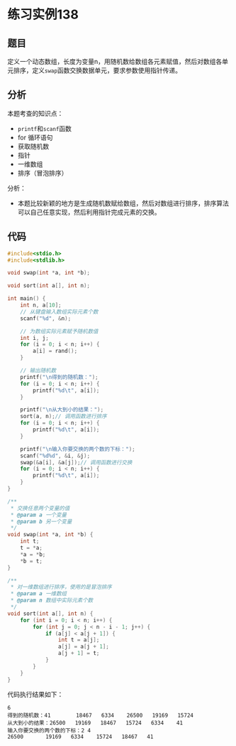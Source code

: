 # 练习实例138

## 题目

定义一个动态数组，长度为变量n，用随机数给数组各元素赋值，然后对数组各单元排序，定义`swap`函数交换数据单元，要求参数使用指针传递。


## 分析

本题考查的知识点：
- `printf`和`scanf`函数
- for 循环语句
- 获取随机数
- 指针
- 一维数组
- 排序（冒泡排序）

分析：
- 本题比较新颖的地方是生成随机数赋给数组，然后对数组进行排序，排序算法可以自己任意实现，然后利用指针完成元素的交换。


## 代码

```c
#include<stdio.h>
#include<stdlib.h>

void swap(int *a, int *b);

void sort(int a[], int n);

int main() {
    int n, a[10];
    // 从键盘输入数组实际元素个数
    scanf("%d", &n);

    // 为数组实际元素赋予随机数值
    int i, j;
    for (i = 0; i < n; i++) {
        a[i] = rand();
    }

    // 输出随机数
    printf("\n得到的随机数：");
    for (i = 0; i < n; i++) {
        printf("%d\t", a[i]);
    }

    printf("\n从大到小的结果：");
    sort(a, n);// 调用函数进行排序
    for (i = 0; i < n; i++) {
        printf("%d\t", a[i]);
    }

    printf("\n输入你要交换的两个数的下标：");
    scanf("%d%d", &i, &j);
    swap(&a[i], &a[j]);// 调用函数进行交换
    for (i = 0; i < n; i++) {
        printf("%d\t", a[i]);
    }
}

/**
 * 交换任意两个变量的值
 * @param a 一个变量
 * @param b 另一个变量
 */
void swap(int *a, int *b) {
    int t;
    t = *a;
    *a = *b;
    *b = t;
}

/**
 * 对一维数组进行排序，使用的是冒泡排序
 * @param a 一维数组
 * @param n 数组中实际元素个数
 */
void sort(int a[], int n) {
    for (int i = 0; i < n; i++) {
        for (int j = 0; j < n - i - 1; j++) {
            if (a[j] < a[j + 1]) {
                int t = a[j];
                a[j] = a[j + 1];
                a[j + 1] = t;
            }
        }
    }
}
```

代码执行结果如下：

```text
6
得到的随机数：41        18467   6334    26500   19169   15724
从大到小的结果：26500   19169   18467   15724   6334    41
输入你要交换的两个数的下标：2 4
26500       19169   6334    15724   18467   41
```